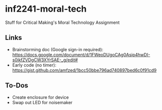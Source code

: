 # inf2241-moral-tech
Stuff for Critical Making's Moral Technology Assignment

## Links
* Brainstorming doc (Google sign-in required): https://docs.google.com/document/d/1FWeoDUgoCAg0Asip4hwDI-s0ikfZVDgCW3XYrSAE-_g/edit#
* Early code (no timer): https://gist.github.com/amfzed/1bcc50bbe796ad740897bed6c0f91cd9

## To-Dos
- Create enclosure for device
- Swap out LED for noisemaker
